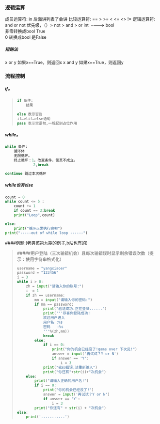 ### 逻辑运算

成员运算符:	in 后面讲列表了会讲
比较运算符:	==	 >	>=	 <	<=	<>	 !=
逻辑运算符:	and	 or	 not
优先级，（）> not > and > or
int  ----> bool   
非零转换成bool True   
0 转换成bool 是False

##### 短路法
x or y 如果x==True，则返回x
x and y 如果x==True，则返回y

### 流程控制

##### if。

> ```python
> if 条件:
>     结果
>      
> else 表示否则
> if…elif…else语句 
> pass 表示空语句,一般起到占位作用 
> ```

##### while。

```python
while 条件:
    循环体
    无限循环。
    终止循环：1，改变条件，使其不成立。
             2,break

continue 跳过本次循环
```
##### while也有else

```python
count = 0
while count <= 5 :
    count += 1
    if count == 3:break
    print("Loop",count)

else:
    print("循环正常执行完啦")
print("-----out of while loop ------")
```
####例题:(老男孩第九期的例子,b站也有的)

> #####用户登陆（三次输错机会）且每次输错误时显示剩余错误次数（提示：使用字符串格式化）
>
> ```python
> username = "yangxiaoer"
> password = "123456"
> i = 3
> while i > 0:
>     zh = input("请输入你的账号:")
>     i -= 1
>     if zh == username:
>         mm = input("请输入你的密码:")
>         if mm == password:
>             print("验证成功.正在登陆......")
>             print('''恭喜你登陆成功!
>             欢迎用户进入
>             用户名 :%s
>             密码   :%s
>             '''%(zh,mm))
>             break
>         else:
>             if i == 0:
>                 print("你的机会已经没了!game over 下次见!")
>                 answer = input('再试试？Y or N')
>                 if answer == 'Y':
>                     i = 3
>             print("密码错误,请重新输入")
>             print("你还有"+str(i)+"次机会")
>     else:
>         print("请输入正确的用户名!")
>         if i == 0:
>             print("你的机会已经没了!")
>             answer = input('再试试？Y or N')
>             if answer == 'Y':
>                 i = 3
>         print("你还有" + str(i) + "次机会")
> else:
>     print('...........')
> ```